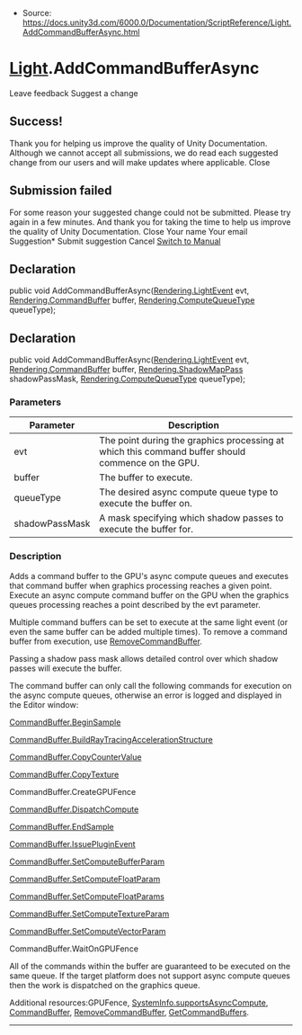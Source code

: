 * Source: https://docs.unity3d.com/6000.0/Documentation/ScriptReference/Light.AddCommandBufferAsync.html

#  [Light](https://docs.unity3d.com/6000.0/Documentation/ScriptReference/Light.html).AddCommandBufferAsync
Leave feedback
Suggest a change
## Success!
Thank you for helping us improve the quality of Unity Documentation. Although we cannot accept all submissions, we do read each suggested change from our users and will make updates where applicable.
Close
## Submission failed
For some reason your suggested change could not be submitted. Please <a>try again</a> in a few minutes. And thank you for taking the time to help us improve the quality of Unity Documentation.
Close
Your name Your email Suggestion* Submit suggestion
Cancel
[Switch to Manual](https://docs.unity3d.com/6000.0/Documentation/Manual/class-Light.html "Go to Light Component in the Manual")
## Declaration
public void AddCommandBufferAsync([Rendering.LightEvent](https://docs.unity3d.com/6000.0/Documentation/ScriptReference/Rendering.LightEvent.html) evt, [Rendering.CommandBuffer](https://docs.unity3d.com/6000.0/Documentation/ScriptReference/Rendering.CommandBuffer.html) buffer, [Rendering.ComputeQueueType](https://docs.unity3d.com/6000.0/Documentation/ScriptReference/Rendering.ComputeQueueType.html) queueType); 
## Declaration
public void AddCommandBufferAsync([Rendering.LightEvent](https://docs.unity3d.com/6000.0/Documentation/ScriptReference/Rendering.LightEvent.html) evt, [Rendering.CommandBuffer](https://docs.unity3d.com/6000.0/Documentation/ScriptReference/Rendering.CommandBuffer.html) buffer, [Rendering.ShadowMapPass](https://docs.unity3d.com/6000.0/Documentation/ScriptReference/Rendering.ShadowMapPass.html) shadowPassMask, [Rendering.ComputeQueueType](https://docs.unity3d.com/6000.0/Documentation/ScriptReference/Rendering.ComputeQueueType.html) queueType); 
### Parameters
Parameter | Description  
---|---  
evt | The point during the graphics processing at which this command buffer should commence on the GPU.  
buffer | The buffer to execute.  
queueType | The desired async compute queue type to execute the buffer on.  
shadowPassMask | A mask specifying which shadow passes to execute the buffer for.  
### Description
Adds a command buffer to the GPU's async compute queues and executes that command buffer when graphics processing reaches a given point.
Execute an async compute command buffer on the GPU when the graphics queues processing reaches a point described by the evt parameter.  
  
Multiple command buffers can be set to execute at the same light event (or even the same buffer can be added multiple times). To remove a command buffer from execution, use [RemoveCommandBuffer](https://docs.unity3d.com/6000.0/Documentation/ScriptReference/Light.RemoveCommandBuffer.html).  
  
Passing a shadow pass mask allows detailed control over which shadow passes will execute the buffer.  
  
The command buffer can only call the following commands for execution on the async compute queues, otherwise an error is logged and displayed in the Editor window:  
  
[CommandBuffer.BeginSample](https://docs.unity3d.com/6000.0/Documentation/ScriptReference/Rendering.CommandBuffer.BeginSample.html)  
  
[CommandBuffer.BuildRayTracingAccelerationStructure](https://docs.unity3d.com/6000.0/Documentation/ScriptReference/Rendering.CommandBuffer.BuildRayTracingAccelerationStructure.html)  
  
[CommandBuffer.CopyCounterValue](https://docs.unity3d.com/6000.0/Documentation/ScriptReference/Rendering.CommandBuffer.CopyCounterValue.html)  
  
[CommandBuffer.CopyTexture](https://docs.unity3d.com/6000.0/Documentation/ScriptReference/Rendering.CommandBuffer.CopyTexture.html)  
  
CommandBuffer.CreateGPUFence  
  
[CommandBuffer.DispatchCompute](https://docs.unity3d.com/6000.0/Documentation/ScriptReference/Rendering.CommandBuffer.DispatchCompute.html)  
  
[CommandBuffer.EndSample](https://docs.unity3d.com/6000.0/Documentation/ScriptReference/Rendering.CommandBuffer.EndSample.html)  
  
[CommandBuffer.IssuePluginEvent](https://docs.unity3d.com/6000.0/Documentation/ScriptReference/Rendering.CommandBuffer.IssuePluginEvent.html)  
  
[CommandBuffer.SetComputeBufferParam](https://docs.unity3d.com/6000.0/Documentation/ScriptReference/Rendering.CommandBuffer.SetComputeBufferParam.html)  
  
[CommandBuffer.SetComputeFloatParam](https://docs.unity3d.com/6000.0/Documentation/ScriptReference/Rendering.CommandBuffer.SetComputeFloatParam.html)  
  
[CommandBuffer.SetComputeFloatParams](https://docs.unity3d.com/6000.0/Documentation/ScriptReference/Rendering.CommandBuffer.SetComputeFloatParams.html)  
  
[CommandBuffer.SetComputeTextureParam](https://docs.unity3d.com/6000.0/Documentation/ScriptReference/Rendering.CommandBuffer.SetComputeTextureParam.html)  
  
[CommandBuffer.SetComputeVectorParam](https://docs.unity3d.com/6000.0/Documentation/ScriptReference/Rendering.CommandBuffer.SetComputeVectorParam.html)  
  
CommandBuffer.WaitOnGPUFence  
  
All of the commands within the buffer are guaranteed to be executed on the same queue. If the target platform does not support async compute queues then the work is dispatched on the graphics queue.  
  
Additional resources:GPUFence, [SystemInfo.supportsAsyncCompute](https://docs.unity3d.com/6000.0/Documentation/ScriptReference/SystemInfo-supportsAsyncCompute.html), [CommandBuffer](https://docs.unity3d.com/6000.0/Documentation/ScriptReference/Rendering.CommandBuffer.html), [RemoveCommandBuffer](https://docs.unity3d.com/6000.0/Documentation/ScriptReference/Light.RemoveCommandBuffer.html), [GetCommandBuffers](https://docs.unity3d.com/6000.0/Documentation/ScriptReference/Light.GetCommandBuffers.html).
* * *
